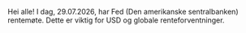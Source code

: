 Hei alle! I dag, 29.07.2026, har Fed (Den amerikanske sentralbanken) rentemøte. Dette er viktig for USD og globale renteforventninger.
